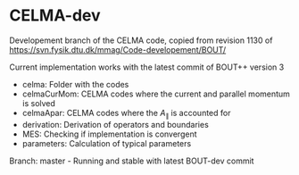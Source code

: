 # CELMA-dev

Developement branch of the CELMA code, copied from revision 1130 of
https://svn.fysik.dtu.dk/mmag/Code-developement/BOUT/

Current implementation works with the latest commit of BOUT++ version 3

* celma: Folder with the codes
* celmaCurMom: CELMA codes where the current and parallel momentum is solved
* celmaApar: CELMA codes where the $A_\|$ is accounted for
* derivation: Derivation of operators and boundaries
* MES: Checking if implementation is convergent
* parameters: Calculation of typical parameters

Branch: master - Running and stable with latest BOUT-dev commit
